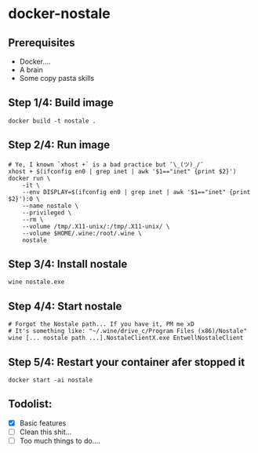 # docker-nostale

## Prerequisites

- Docker....
- A brain
- Some copy pasta skills

## Step 1/4: Build image

    docker build -t nostale .

## Step 2/4: Run image

    # Ye, I known `xhost +` is a bad practice but ¯\_(ツ)_/¯
    xhost + $(ifconfig en0 | grep inet | awk '$1=="inet" {print $2}')
    docker run \
        -it \
        --env DISPLAY=$(ifconfig en0 | grep inet | awk '$1=="inet" {print $2}'):0 \
        --name nostale \
        --privileged \
        --rm \
        --volume /tmp/.X11-unix/:/tmp/.X11-unix/ \
        --volume $HOME/.wine:/root/.wine \
        nostale

## Step 3/4: Install nostale

    wine nostale.exe

## Step 4/4: Start nostale

    # Forgot the Nostale path... If you have it, PM me xD
    # It's something like: "~/.wine/drive_c/Program Files (x86)/Nostale" 
    wine [... nostale path ...].NostaleClientX.exe EntwellNostaleClient

## Step 5/4: Restart your container afer stopped it

    docker start -ai nostale

## Todolist:

- [x] Basic features
- [ ] Clean this shit...
- [ ] Too much things to do....
